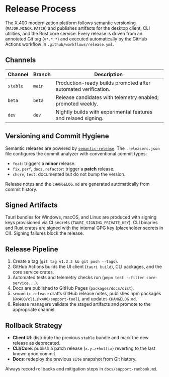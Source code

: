 # Release Process

The X.400 modernization platform follows semantic versioning (`MAJOR.MINOR.PATCH`) and publishes
artifacts for the desktop client, CLI utilities, and the Rust core service. Every release is driven
from an annotated Git tag (`v*.*.*`) and executed automatically by the GitHub Actions workflow in
`.github/workflows/release.yml`.

## Channels

| Channel  | Branch | Description                                                    |
| -------- | ------ | -------------------------------------------------------------- |
| `stable` | `main` | Production-ready builds promoted after automated verification. |
| `beta`   | `beta` | Release candidates with telemetry enabled; promoted weekly.    |
| `dev`    | `dev`  | Nightly builds with experimental features and relaxed signing. |

## Versioning and Commit Hygiene

Semantic releases are powered by [`semantic-release`](https://semantic-release.gitbook.io). The
`.releaserc.json` file configures the commit analyzer with conventional commit types:

- `feat`: triggers a **minor** release.
- `fix`, `perf`, `docs`, `refactor`: trigger a **patch** release.
- `chore`, `test`: documented but do not bump the version.

Release notes and the `CHANGELOG.md` are generated automatically from commit history.

## Signed Artifacts

Tauri bundles for Windows, macOS, and Linux are produced with signing keys provisioned via CI
secrets (`TAURI_SIGNING_PRIVATE_KEY`). CLI binaries and Rust crates are signed with the internal
GPG key (placeholder secrets in CI). Signing failures block the release.

## Release Pipeline

1. Create a tag (`git tag v1.2.3 && git push --tags`).
2. GitHub Actions builds the UI client (`tauri build`), CLI packages, and the core service crates.
3. Automated tests and telemetry checks run (`pnpm test --filter core-service...`).
4. Docs are published to GitHub Pages (`packages/docs/dist`).
5. `semantic-release` drafts GitHub release notes, publishes npm packages (`@x400/cli`,
   `@x400/support-tool`), and updates `CHANGELOG.md`.
6. Release managers validate the staged artifacts and promote to the appropriate channel.

## Rollback Strategy

- **Client UI**: distribute the previous `stable` bundle and mark the new release as deprecated.
- **CLI/Core**: publish a patch release (`x.y.z+hotfix`) reverting to the last known good commit.
- **Docs**: redeploy the previous `site` snapshot from Git history.

Always record rollbacks and mitigation steps in `docs/support-runbook.md`.
